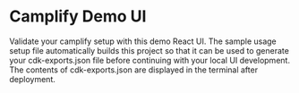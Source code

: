 # Camplify Demo UI

Validate your camplify setup with this demo React UI. The sample usage setup file automatically builds this project so that it can be used to generate your cdk-exports.json file before continuing with your local UI development. The contents of cdk-exports.json are displayed in the terminal after deployment.
